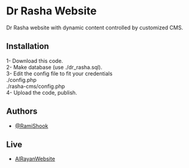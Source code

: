 
# Dr Rasha Website

Dr Rasha website with dynamic content controlled by customized CMS.


## Installation

1- Download this code.\
2- Make database (use ./dr_rasha.sql).\
3- Edit the config file to fit your credentials\
     ./config.php\
     ./rasha-cms/config.php\
4- Upload the code, publish.


## Authors

- [@RamiShook](https://www.github.com/RamiShook)


## Live

- [AlRayanWebsite](https://drusamamedhat.com/)

